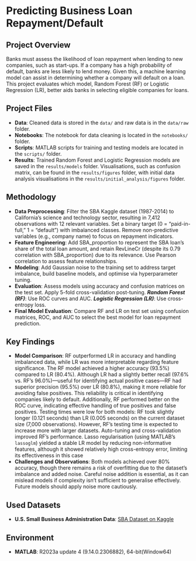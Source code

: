 # Predicting Business Loan Repayment/Default
## Project Overview
Banks must assess the likelihood of loan repayment when lending to new companies, such as start-ups. If a company has a high probability of default, banks are less likely to lend money. Given this, a machine learning model can assist in determining whether a company will default on a loan. This project evaluates which model, Random Forest (RF) or Logistic Regression (LR), better aids banks in selecting eligible companies for loans.

## Project Files
- **Data**: Cleaned data is stored in the `data/` and raw data is in the `data/raw` folder.
- **Notebooks**: The notebook for data cleaning is located in the `notebooks/` folder.
- **Scripts**: MATLAB scripts for training and testing models are located in the `scripts/` folder.
- **Results**: Trained Random Forest and Logistic Regression models are saved in the `results/models` folder. Visualisations, such as confusion matrix, can be found in the `results/figures` folder, with initial data analysis visualisations in the `results/initial_analysis/figures` folder.

## Methodology 
- **Data Preprocessing**: Filter the SBA Kaggle dataset (1987-2014) to California’s science and technology sector, resulting in 7,412 observations with 12 relevant variables. Set a binary target (0 = “paid-in-full,” 1 = “default”) with imbalanced classes. Remove non-predictive variables (e.g., company name) to focus on repayment indicators.
- **Feature Engineering**: Add SBA_proportion to represent the SBA loan’s share of the total loan amount, and retain RevLineCr (despite its 0.79 correlation with SBA_proportion) due to its relevance. Use Pearson correlation to assess feature relationships.
- **Modeling**: Add Gaussian noise to the training set to address target imbalance, build baseline models, and optimise via hyperparameter tuning.
- **Evaluation**: Assess models using accuracy and confusion matrices on the test set. Apply 5-fold cross-validation post-tuning.
***Random Forest (RF)***: Use ROC curves and AUC.
***Logistic Regression (LR)***: Use cross-entropy loss.
- **Final Model Evaluation**: Compare RF and LR on test set using confusion matrices, ROC, and AUC to select the best model for loan repayment prediction.

## Key Findings
- **Model Comparison**: RF outperformed LR in accuracy and handling imbalanced data, while LR was more interpretable regarding feature significance. The RF model achieved a higher accuracy (93.5%) compared to LR (80.4%). Although LR had a slightly better recall (97.6% vs. RF’s 96.0%)—useful for identifying actual positive cases—RF had superior precision (95.5%) over LR (80.8%), making it more reliable for avoiding false positives. This reliability is critical in identifying companies likely to default. Additionally, RF performed better on the ROC curve, indicating effective handling of true positives and false positives. Testing times were low for both models: RF took slightly longer (0.121 seconds) than LR (0.005 seconds) on the current dataset size (7,000 observations). However, RF’s testing time is expected to increase more with larger datasets. Auto-tuning and cross-validation improved RF’s performance. Lasso regularisation (using MATLAB’s `lassoglm`) yielded a stable LR model by reducing non-informative features, although it showed relatively high cross-entropy error, limiting its effectiveness in this case
- **Challenges and Observations**: Both models achieved over 80% accuracy, though there remains a risk of overfitting due to the dataset’s imbalance and added noise. Careful noise addition is essential, as it can mislead models if complexity isn’t sufficient to generalise effectively. Future models should apply noise more cautiously.

## Used Datasets
- **U.S. Small Business Administration Data**: [SBA Dataset on Kaggle](https://www.kaggle.com/datasets/mirbektoktogaraev/should-this-loan-be-approved-or-denied)

## Environment
- **MATLAB**: R2023a update 4 (9.14.0.2306882), 64-bit(Window64)
